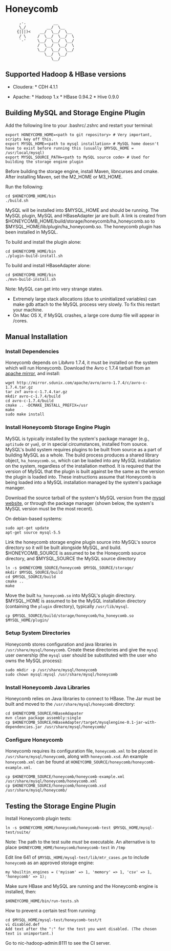 Honeycomb
==================

```
      ,-.            __
      \_/         __/  \__
     {|||)<    __/  \__/  \__
      / \     /  \__/  \__/  \
      `-'     \__/  \__/  \__/
              /  \__/  \__/  \
              \__/  \__/  \__/
                 \__/  \__/
                    \__/

```


Supported Hadoop & HBase versions
---------------------------------

* Cloudera:
      * CDH 4.1.1

* Apache:
      * Hadoop 1.x
      * HBase 0.94.2
      * Hive 0.9.0

Building MySQL and Storage Engine Plugin
----------------------------------------

Add the following line to your .bashrc/.zshrc and restart your terminal:

    export HONEYCOMB_HOME=<path to git repository> # Very important, scripts key off this.
    export MYSQL_HOME=<path to mysql installation> # MySQL home doesn't have to exist before running this (usually $MYSQL_HOME = /usr/local/mysql)
    export MYSQL_SOURCE_PATH=<path to MySQL source code> # Used for building the storage engine plugin

Before building the storage engine, install Maven, libncurses and cmake. After installing Maven, set the M2_HOME or M3_HOME.

Run the following:

    cd $HONEYCOMB_HOME/bin
    ./build.sh

MySQL will be installed into $MYSQL_HOME and should be running.
The MySQL plugin, MySQL and HBaseAdapter jar are built.
A link is created from $HONEYCOMB_HOME/build/storage/honeycomb/ha_honeycomb.so to $MYSQL_HOME/lib/plugin/ha_honeycomb.so.
The honeycomb plugin has been installed in MySQL.

To build and install the plugin alone:

    cd $HONEYCOMB_HOME/bin
    ./plugin-build-install.sh

To build and install HBaseAdapter alone:

    cd $HONEYCOMB_HOME/bin
    ./mvn-build-install.sh


Note: MySQL can get into very strange states.

* Extremely large stack allocations (due to uninitialized variables) can make gdb attach to the MySQL process very slowly. To fix this restart your machine.
* On Mac OS X, if MySQL crashes, a large core dump file will appear in /cores. 

## Manual Installation
### Install Dependencies
Honeycomb depends on LibAvro 1.7.4, it must be installed on the system which will run Honeycomb.  Download the Avro c 1.7.4 tarball from an [apache mirror](https://www.apache.org/dyn/closer.cgi/avro/), and install:

	wget http://mirror.sdunix.com/apache/avro/avro-1.7.4/c/avro-c-1.7.4.tar.gz
	tar zxf avro-c-1.7.4.tar.gz
	mkdir avro-c-1.7.4/build
	cd avro-c-1.7.4/build
	cmake .. -DCMAKE_INSTALL_PREFIX=/usr
	make
	sudo make install

### Install Honeycomb Storage Engine Plugin
MySQL is typically installed by the system's package manager (e.g., `aptitude` or `yum`), or in special circumstances, installed from source.  MySQL's build system requires plugins to be built from source as a part of building MySQL as a whole.  The build process produces a shared library object, `ha_honeycomb.so`, which can be loaded into any MySQL installation on the system, regardless of the installation method.  It is required that the version of MySQL that the plugin is built against be the same as the version the plugin is loaded into.  These instructions assume that Honeycomb is being loaded into a MySQL installation managed by the system's package manager.

Download the source tarball of the system's MySQL version from the [mysql website](https://www.mysql.com/downloads/mysql/), or through the package manager (shown below, the system's MySQL version must be the most recent).

On debian-based systems:

	sudo apt-get update
	apt-get source mysql-5.5

	
Link the honeycomb storage engine plugin source into MySQL's source directory so it will be built alongside MySQL, and build.  $HONEYCOMB_SOURCE is assumed to be the Honeycomb source directory, and $MYSQL_SOURCE the MySQL source directory

	ln -s $HONEYCOMB_SOURCE/honeycomb $MYSQL_SOURCE/storage/
	mkdir $MYSQL_SOURCE/build
	cd $MYSQL_SOURCE/build
	cmake ..
	make

Move the built `ha_honeycomb.so` into MySQL's plugin directory.  $MYSQL_HOME is assumed to be the MySQL installation directory (containing the `plugin` directory), typically `/usr/lib/mysql`.

	cp $MYSQL_SOURCE/build/storage/honeycomb/ha_honeycomb.so $MYSQL_HOME/plugin/


###  Setup System Directories
Honeycomb stores configuration and java libraries in `/usr/share/mysql/honeycomb`.  Create these directories and give the `mysql` user ownership (the `mysql` user should be substituted with the user who owns the MySQL process):

	sudo mkdir -p /usr/share/mysql/honeycomb
	sudo chown mysql:mysql /usr/share/mysql/honeycomb


### Install Honeycomb Java Libraries
Honeycomb relies on Java libraries to connect to HBase.  The Jar must be built and moved to the `/usr/share/mysql/honeycomb` directory:

	cd $HONEYCOMB_SOURCE/HBaseAdapater
	mvn clean package assembly:single
	cp $HONEYCOMB_SOURCE/HBaseAdapter/target/mysqlengine-0.1-jar-with-dependencies.jar /usr/share/mysql/honeycomb/

### Configure Honeycomb
Honeycomb requires its configuration file, `honeycomb.xml` to be placed in `/usr/share/mysql/honeycomb`, along with `honeycomb.xsd`.  An example `honeycomb.xml` can be found at `HONEYCOMB_SOURCE/honeycomb/honeycomb-example.xml`.

	cp $HONEYCOMB_SOURCE/honeycomb/honeycomb-example.xml /usr/share/mysql/honeycomb/honeycomb.xml
	cp $HONEYCOMB_SOURCE/honeycomb/honeycomb.xsd /usr/share/mysql/honeycomb/

Testing the Storage Engine Plugin
-----------------------------

Install Honeycomb plugin tests:

    ln -s $HONEYCOMB_HOME/honeycomb/honeycomb-test $MYSQL_HOME/mysql-test/suite/

Note: The path to the test suite *must* be executable. An alternative is to place `$HONEYCOMB_HOME/honeycomb/honeycomb-test` in `/tmp`

Edit line 641 of `$MYSQL_HOME/mysql-test/lib/mtr_cases.pm`  to include `honeycomb` as an approved storage engine:

    my %builtin_engines = ('myisam' => 1, 'memory' => 1, 'csv' => 1, 'honeycomb' => 1);

Make sure HBase and MySQL are running and the Honeycomb engine is installed, then:

    $HONEYCOMB_HOME/bin/run-tests.sh

How to prevent a certain test from running:

    cd $MYSQL_HOME/mysql-test/honeycomb-test/t
    vi disabled.def
    Add text after the ":" for the test you want disabled. (The chosen text is unimportant.)

Go to nic-hadoop-admin:8111 to see the CI server.
